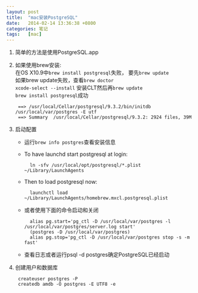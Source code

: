 ```yaml
---
layout: post
title:  "mac安装PostgreSQL"
date:   2014-02-14 13:36:38 +0800
categories: 笔记
tags:   [mac]
---
```

1. 简单的方法是使用PostgreSQL.app
2. 如果使用brew安装:          
    在OS X10.9中`brew install postgresql`失败，
    要先`brew update`             
    如果brew update失败，查看`brew doctor`       
    `xcode-select --install`  安装CLT然后再`brew update`                 
    `brew install postgresql`成功
    
        ==> /usr/local/Cellar/postgresql/9.3.2/bin/initdb /usr/local/var/postgres -E utf 
        ==> Summary  /usr/local/Cellar/postgresql/9.3.2: 2924 files, 39M

3. 启动配置
    - 运行`brew info postgres`查看安装信息                
    - To have launchd start postgresql at login: 
        
            ln -sfv /usr/local/opt/postgresql/*.plist ~/Library/LaunchAgents 
    
    - Then to load postgresql now: 
        
            launchctl load ~/Library/LaunchAgents/homebrew.mxcl.postgresql.plist
  
    - 或者使用下面的命令启动和关闭
    
            alias pg.start='pg_ctl -D /usr/local/var/postgres -l /usr/local/var/postgres/server.log start' 
            (postgres -D /usr/local/var/postgres)
            alias pg.stop='pg_ctl -D /usr/local/var/postgres stop -s -m fast'

    - 查看日志或者运行psql -d postgres确定PostgreSQL已经启动

4. 创建用户和数据库

        createuser postgres -P
        createdb amdb -O postgres -E UTF8 -e